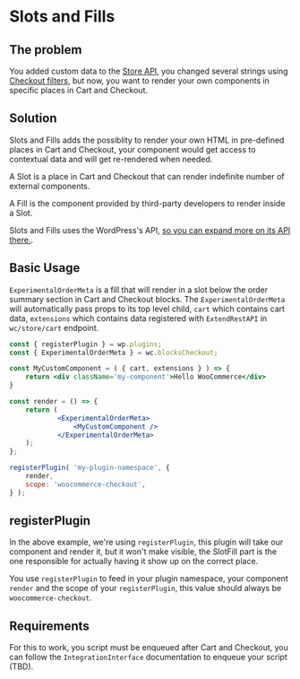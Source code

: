 # Slots and Fills

## The problem
You added custom data to the [Store API](./extend-rest-api-add-data.md), you changed several strings using [Checkout filters](./available-filters.md), but now, you want to render your own components in specific places in Cart and Checkout.

## Solution

Slots and Fills adds the possiblity to render your own HTML in pre-defined places in Cart and Checkout, your component would get access to contextual data and will get re-rendered when needed.

A Slot is a place in Cart and Checkout that can render indefinite number of external components.

A Fill is the component provided by third-party developers to render inside a Slot.

Slots and Fills uses the WordPress's API, [so you can expand more on its API there.](https://github.com/WordPress/gutenberg/tree/trunk/packages/components/src/slot-fill).

## Basic Usage

`ExperimentalOrderMeta` is a fill that will render in a slot below the order summary section in Cart and Checkout blocks.
The `ExperimentalOrderMeta` will automatically pass props to its top level child, `cart` which contains cart data, `extensions` which contains data registered with `ExtendRestAPI` in `wc/store/cart` endpoint.

```jsx
const { registerPlugin } = wp.plugins;
const { ExperimentalOrderMeta } = wc.blocksCheckout;

const MyCustomComponent = ( { cart, extensions } ) => {
	return <div className='my-component'>Hello WooCommerce</div>
}

const render = () => {
	return (
			<ExperimentalOrderMeta>
				<MyCustomComponent />
			</ExperimentalOrderMeta>
	);
};

registerPlugin( 'my-plugin-namespace', {
	render,
	scope: 'woocommerce-checkout',
} );
```

## registerPlugin

In the above example, we're using `registerPlugin`, this plugin will take our component and render it, but it won't make visible, the SlotFill part is the one responsible for actually having it show up on the correct place.

You use `registerPlugin` to feed in your plugin namespace, your component `render` and the scope of your `registerPlugin`, this value should always be `woocommerce-checkout`.

## Requirements
For this to work, you script must be enqueued after Cart and Checkout, you can follow the `IntegrationInterface` documentation to enqueue your script (TBD).